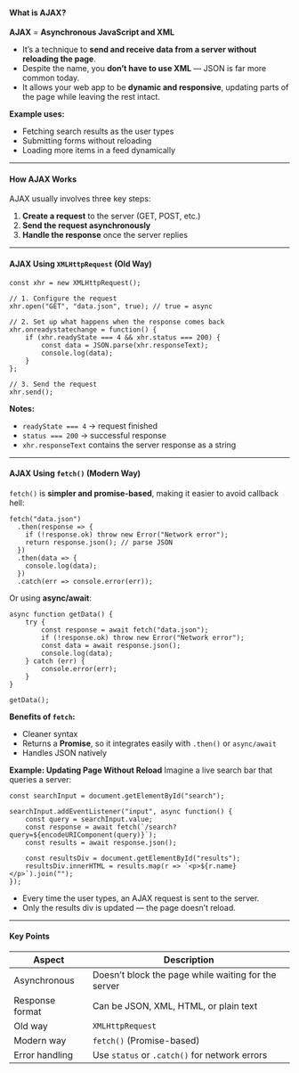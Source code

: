 #### What is AJAX?

**AJAX** = **Asynchronous JavaScript and XML**

- It’s a technique to **send and receive data from a server without reloading the page**.
- Despite the name, you **don’t have to use XML** — JSON is far more common today.
- It allows your web app to be **dynamic and responsive**, updating parts of the page while leaving the rest intact.

**Example uses:**
- Fetching search results as the user types
- Submitting forms without reloading
- Loading more items in a feed dynamically


---
#### How AJAX Works

AJAX usually involves three key steps:
1. **Create a request** to the server (GET, POST, etc.)
2. **Send the request asynchronously**
3. **Handle the response** once the server replies


---
#### AJAX Using `XMLHttpRequest` (Old Way)

```
const xhr = new XMLHttpRequest();

// 1. Configure the request
xhr.open("GET", "data.json", true); // true = async

// 2. Set up what happens when the response comes back
xhr.onreadystatechange = function() {
    if (xhr.readyState === 4 && xhr.status === 200) {
        const data = JSON.parse(xhr.responseText);
        console.log(data);
    }
};

// 3. Send the request
xhr.send();
```

**Notes:**
- `readyState === 4` → request finished
- `status === 200` → successful response
- `xhr.responseText` contains the server response as a string


---
#### AJAX Using `fetch()` (Modern Way)

`fetch()` is **simpler and promise-based**, making it easier to avoid callback hell:
```
fetch("data.json")
  .then(response => {
    if (!response.ok) throw new Error("Network error");
    return response.json(); // parse JSON
  })
  .then(data => {
    console.log(data);
  })
  .catch(err => console.error(err));
```

Or using **async/await**:
```
async function getData() {
    try {
        const response = await fetch("data.json");
        if (!response.ok) throw new Error("Network error");
        const data = await response.json();
        console.log(data);
    } catch (err) {
        console.error(err);
    }
}

getData();
```

**Benefits of `fetch`:**
- Cleaner syntax
- Returns a **Promise**, so it integrates easily with `.then()` or `async/await`
- Handles JSON natively


**Example: Updating Page Without Reload**
Imagine a live search bar that queries a server:
```
const searchInput = document.getElementById("search");

searchInput.addEventListener("input", async function() {
    const query = searchInput.value;
    const response = await fetch(`/search?query=${encodeURIComponent(query)}`);
    const results = await response.json();
    
    const resultsDiv = document.getElementById("results");
    resultsDiv.innerHTML = results.map(r => `<p>${r.name}</p>`).join("");
});
```

- Every time the user types, an AJAX request is sent to the server.
- Only the results div is updated — the page doesn’t reload.


---
#### Key Points

|Aspect|Description|
|---|---|
|Asynchronous|Doesn’t block the page while waiting for the server|
|Response format|Can be JSON, XML, HTML, or plain text|
|Old way|`XMLHttpRequest`|
|Modern way|`fetch()` (Promise-based)|
|Error handling|Use `status` or `.catch()` for network errors|
